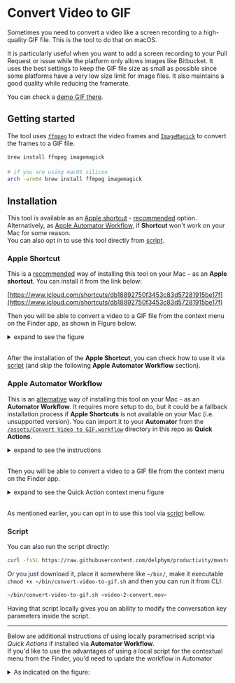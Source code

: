 # Convert Video to GIF

Sometimes you need to convert a video like a screen recording to a high-quality GIF file. This is the tool to do that on macOS.

It is particularly useful when you want to add a screen recording to your Pull Request or issue while the platform only allows images like Bitbucket.
It uses the best settings to keep the GIF file size as small as possible since some platforms have a very low size limit for image files. It also maintains a good quality while reducing the framerate.

You can check a [demo GIF there](https://github.com/friedrith/productivity/assets/4005226/e752691e-03d9-4a2e-9232-71f814e56b3c).

## Getting started

The tool uses [`ffmpeg`](https://ffmpeg.org/) to extract the video frames and [`ImageMagick`](https://imagemagick.org/) to convert the frames to a GIF file.

```bash
brew install ffmpeg imagemagick

# if you are using macOS silicon
arch -arm64 brew install ffmpeg imagemagick
```

## Installation
This tool is available as an [Apple shortcut](#apple-shortcut) - <ins>recommended</ins> option.<br>
Alternatively, as [Apple Automator Workflow](#apple-automator-workflow), if **Shortcut** won't work on your Mac for some reason.<br>
You can also opt in to use this tool directly from [script](#script).

### Apple Shortcut
This is a <ins>recommended</ins> way of installing this tool on your Mac – as an **Apple shortcut**.
You can install it from the link below:

[https://www.icloud.com/shortcuts/db18892750f3453c83d57281915be17f](https://www.icloud.com/shortcuts/db18892750f3453c83d57281915be17f)

Then you will be able to convert a video to a GIF file from the context menu on the Finder app, as shown in Figure below.

<details>
  <summary>expand to see the figure</summary>

  ![convert a video from the context menu](https://github.com/friedrith/productivity/assets/4005226/d9ff32f1-4a83-4409-ba1a-a3bae35df3d5)
</details><br>

After the installation of the **Apple Shortcut**, you can check how to use it via [script](#script) (and skip the following **Apple Automator Workflow** section).

### Apple Automator Workflow
This is an <ins>alternative</ins> way of installing this tool on your Mac - as an **Automator Workflow**. It requires more setup to do, but it could be a fallback installation process if **Apple Shortcuts** is not available on your Mac (i.e. unsupported version).
You can import it to your **Automator** from the
[`/assets/Convert Video to GIF.workflow`](./assets/Convert%20Video%20to%20GIF.workflow/)
directory in this repo as **Quick Actions**.

<details>
  <summary>expand to see the instructions</summary>

  #### Instructions how to import the workflow
  1. Download the `.workflow` directory:
  2. Move the Workflow to the Services Folder:<br>
     To access this directory, they can:
     - Open Finder.
     - Press `Command + Shift + G` and type `~/Library/Services/`.
  3. Enable the Quick Action:
     - Go to `System Preferences` > `Extensions` > `Finder Extensions` or `Services`.
     - Ensure the new workflow is enabled in the list<br>
      ![Finder extension](./assets/Finder_Extension.png)
  #### 4. Use the Quick Action:
  - The workflow will now be available in the Finder’s right-click `Quick Actions` menu for any compatible files.
</details><br>

Then you will be able to convert a video to a GIF file from the context menu on the Finder app.
<details>
  <summary>expand to see the Quick Action context menu figure</summary>

  ![convert a video from the context menu](./assets/Convert_Video_Context_menu.png)
</details><br>

As mentioned earlier, you can opt in to use this tool via [script](#script) bellow.

### Script

You can also run the script directly:

```bash
curl -fsSL https://raw.githubusercontent.com/delphym/productivity/master/convert-video-to-gif.sh | zsh -s -- <video-2-convert.mov>
```

Or you just download it, place it somewhere like `~/bin/`, make it executable `chmod +x ~/bin/convert-video-to-gif.sh` and then you can run it from CLI:
```bash
~/bin/convert-video-to-gif.sh <video-2-convert.mov>
```
Having that script locally gives you an ability to modify the conversation key parameters inside the script.

---
Below are additional instructions of using locally parametrised script via *Quick Actions* if installed via **Automator Workflow**.<br>
If you'd like to use the advantages of using a local script for the contextual menu from the Finder, you'd need to update the workflow in Automator
<details>
  <summary>As indicated on the figure:</summary>

  ![Atomator Workflow](./assets/Convert_Video_to_GIF_workflow.png)
</details>